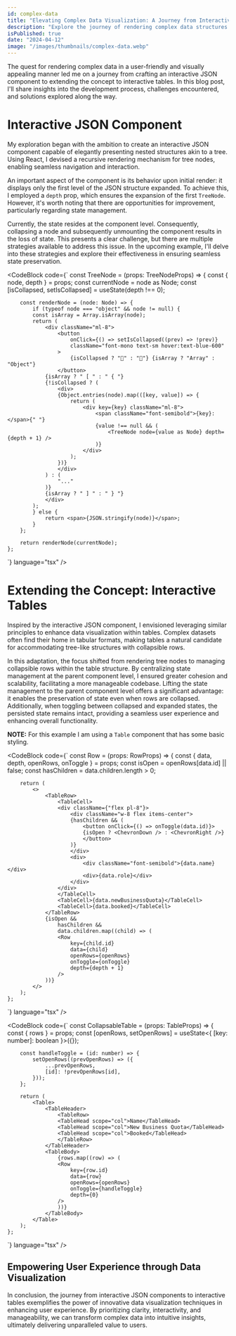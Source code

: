 ```yaml
---
id: complex-data
title: "Elevating Complex Data Visualization: A Journey from Interactive JSON to Interactive Tables"
description: "Explore the journey of rendering complex data structures interactively in React, from crafting an interactive JSON component to extending the concept to interactive tables, overcoming challenges in state management and user experience."
isPublished: true
date: "2024-04-12"
image: "/images/thumbnails/complex-data.webp"
---
```


The quest for rendering complex data in a user-friendly and visually appealing manner led me on a journey from crafting an interactive JSON component to extending the concept to interactive tables. In this blog post, I'll share insights into the development process, challenges encountered, and solutions explored along the way.

# Interactive JSON Component

My exploration began with the ambition to create an interactive JSON component capable of elegantly presenting nested structures akin to a tree. Using React, I devised a recursive rendering mechanism for tree nodes, enabling seamless navigation and interaction.

<JSONExample />

An important aspect of the component is its behavior upon initial render: it displays only the first level of the JSON structure expanded. To achieve this, I employed a `depth` prop, which ensures the expansion of the first `TreeNode`. However, it's worth noting that there are opportunities for improvement, particularly regarding state management.

Currently, the state resides at the component level. Consequently, collapsing a node and subsequently unmounting the component results in the loss of state. This presents a clear challenge, but there are multiple strategies available to address this issue. In the upcoming example, I'll delve into these strategies and explore their effectiveness in ensuring seamless state preservation.

<CodeBlock code={`
    const TreeNode = (props: TreeNodeProps) => {
        const { node, depth } = props;
        const currentNode = node as Node;
        const [isCollapsed, setIsCollapsed] = useState(depth !== 0);

        const renderNode = (node: Node) => {
            if (typeof node === "object" && node != null) {
            const isArray = Array.isArray(node);
            return (
                <div className="ml-8">
                    <button
                        onClick={() => setIsCollapsed((prev) => !prev)}
                        className="font-mono text-sm hover:text-blue-600"
                    >
                        {isCollapsed ? "🔼" : "🔽"} {isArray ? "Array" : "Object"}
                    </button>
                {isArray ? " [ " : " { "}
                {!isCollapsed ? (
                    <div>
                    {Object.entries(node).map(([key, value]) => {
                        return (
                            <div key={key} className="ml-8">
                                <span className="font-semibold">{key}:</span>{" "}
                                {value !== null && (
                                    <TreeNode node={value as Node} depth={depth + 1} />
                                )}
                            </div>
                        );
                    })}
                    </div>
                ) : (
                    "..."
                )}
                {isArray ? " ] " : " } "}
                </div>
            );
            } else {
                return <span>{JSON.stringify(node)}</span>;
            }
        };

        return renderNode(currentNode);
    };
`} language="tsx" />

# Extending the Concept: Interactive Tables

Inspired by the interactive JSON component, I envisioned leveraging similar principles to enhance data visualization within tables. Complex datasets often find their home in tabular formats, making tables a natural candidate for accommodating tree-like structures with collapsible rows.

<CollapsableTableExample />

In this adaptation, the focus shifted from rendering tree nodes to managing collapsible rows within the table structure. By centralizing state management at the parent component level, I ensured greater cohesion and scalability, facilitating a more manageable codebase. Lifting the state management to the parent component level offers a significant advantage: it enables the preservation of state even when rows are collapsed. Additionally, when toggling between collapsed and expanded states, the persisted state remains intact, providing a seamless user experience and enhancing overall functionality.

**NOTE:** For this example I am using a `Table` component that has some basic styling.

<CodeBlock code={`
    const Row = (props: RowProps) => {
        const { data, depth, openRows, onToggle } = props;
        const isOpen = openRows[data.id] || false;
        const hasChildren = data.children.length > 0;

        return (
            <>
                <TableRow>
                    <TableCell>
                    <div className={"flex pl-8"}>
                        <div className="w-8 flex items-center">
                        {hasChildren && (
                            <button onClick={() => onToggle(data.id)}>
                            {isOpen ? <ChevronDown /> : <ChevronRight />}
                            </button>
                        )}
                        </div>
                        <div>
                            <div className="font-semibold">{data.name}</div>
                            <div>{data.role}</div>
                        </div>
                    </div>
                    </TableCell>
                    <TableCell>{data.newBusinessQuota}</TableCell>
                    <TableCell>{data.booked}</TableCell>
                </TableRow>
                {isOpen &&
                    hasChildren &&
                    data.children.map((child) => (
                    <Row
                        key={child.id}
                        data={child}
                        openRows={openRows}
                        onToggle={onToggle}
                        depth={depth + 1}
                    />
                ))}
            </>
        );
    };
`} language="tsx" />

<CodeBlock code={`
    const CollapsableTable = (props: TableProps) => {
        const { rows } = props;
        const [openRows, setOpenRows] = useState<{ [key: number]: boolean }>({});

        const handleToggle = (id: number) => {
            setOpenRows((prevOpenRows) => ({
                ...prevOpenRows,
                [id]: !prevOpenRows[id],
            }));
        };

        return (
            <Table>
                <TableHeader>
                    <TableRow>
                    <TableHead scope="col">Name</TableHead>
                    <TableHead scope="col">New Business Quota</TableHead>
                    <TableHead scope="col">Booked</TableHead>
                    </TableRow>
                </TableHeader>
                <TableBody>
                    {rows.map((row) => (
                    <Row
                        key={row.id}
                        data={row}
                        openRows={openRows}
                        onToggle={handleToggle}
                        depth={0}
                    />
                    ))}
                </TableBody>
            </Table>
        );
    };
`} language="tsx" />


## Empowering User Experience through Data Visualization

In conclusion, the journey from interactive JSON components to interactive tables exemplifies the power of innovative data visualization techniques in enhancing user experience. By prioritizing clarity, interactivity, and manageability, we can transform complex data into intuitive insights, ultimately delivering unparalleled value to users.